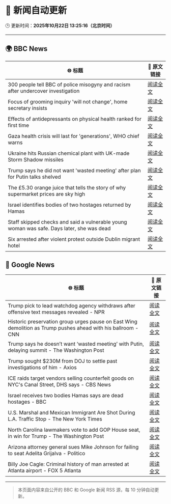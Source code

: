 # 🧠 新闻自动更新

🕒 更新时间：**2025年10月22日 13:25:16（北京时间）**

---

## 🌍 BBC News

| 🌐 标题 | 🔗 原文链接 |
|--------|-------------|
| 300 people tell BBC of police misogyny and racism after undercover investigation | [阅读全文](https://www.bbc.com/news/articles/ceq0jx7ljn9o?at_medium=RSS&at_campaign=rss) |
| Focus of grooming inquiry 'will not change', home secretary insists | [阅读全文](https://www.bbc.com/news/articles/c629zvnd5lno?at_medium=RSS&at_campaign=rss) |
| Effects of antidepressants on physical health ranked for first time | [阅读全文](https://www.bbc.com/news/articles/c9d65nqgd5zo?at_medium=RSS&at_campaign=rss) |
| Gaza health crisis will last for 'generations', WHO chief warns | [阅读全文](https://www.bbc.com/news/articles/cnvezzdnmrno?at_medium=RSS&at_campaign=rss) |
| Ukraine hits Russian chemical plant with UK-made Storm Shadow missiles | [阅读全文](https://www.bbc.com/news/articles/crmxjverzzro?at_medium=RSS&at_campaign=rss) |
| Trump says he did not want 'wasted meeting' after plan for Putin talks shelved | [阅读全文](https://www.bbc.com/news/articles/c4gjp73gp41o?at_medium=RSS&at_campaign=rss) |
| The £5.30 orange juice that tells the story of why supermarket prices are sky high | [阅读全文](https://www.bbc.com/news/articles/c397n3jl3z8o?at_medium=RSS&at_campaign=rss) |
| Israel identifies bodies of two hostages returned by Hamas | [阅读全文](https://www.bbc.com/news/articles/cd675jygwp1o?at_medium=RSS&at_campaign=rss) |
| Staff skipped checks and said a vulnerable young woman was safe. Days later, she was dead | [阅读全文](https://www.bbc.com/news/articles/cz91e1e23wzo?at_medium=RSS&at_campaign=rss) |
| Six arrested after violent protest outside Dublin migrant hotel | [阅读全文](https://www.bbc.com/news/articles/c629zg8v8jpo?at_medium=RSS&at_campaign=rss) |

## 📰 Google News

| 🌐 标题 | 🔗 原文链接 |
|--------|-------------|
| Trump pick to lead watchdog agency withdraws after offensive text messages revealed - NPR | [阅读全文](https://news.google.com/rss/articles/CBMiiAFBVV95cUxOVGtfOUppQkxqd3FBcEFqb21aQW1qQ0VLa3NCRHNGVG1qUmV4ZExkaUU3dzNXeUVEMThuWXVNYUtxYXhSNVBxWTVSQU9kcGc4MWx0azZjeDZFdHBSNDNYSGw1QmlqMlN3VnpCR1FmeEgwTHVrODFsQ29ucWZQa0tUOGNHN2d0bXkw?oc=5) |
| Historic preservation group urges pause on East Wing demolition as Trump pushes ahead with his ballroom - CNN | [阅读全文](https://news.google.com/rss/articles/CBMimgFBVV95cUxPaXBFLWxWQlRpQW5MZ2RKRWhaM0tJY0xWc2loc0ZZYzI4Qjh0YnZKcnptbFhIbXd3R3ZMOEpJai1LQmREalBXa0hKSEJ6cmdKME9KVHFTWGlwOVk1YXpfRDlKOF9nTlB6SHZpX1JtYzBRcC1yNkYwMnZuS3prQ3VoSGpqdEpSX0MzOGx4d0tMeEdEenpOMVJKQ21n?oc=5) |
| Trump says he doesn’t want ‘wasted meeting’ with Putin, delaying summit - The Washington Post | [阅读全文](https://news.google.com/rss/articles/CBMilgFBVV95cUxOd2VuSFAxdTM4TEs0TkozRExFeklEeVh0VkJDVkswcTJzN0lIQVlLMjNWeHhKTTBvWFB4em0tZUlmcU9KcFRlamRSWE5paWpxNXdacGxGckFsNTZwQjF4T0lQcXFJd05SZXhqaWM1ZU9qNzNWMjJsNElVWWVGWWpJMVN4TTc4aTdoc1p6REFKeVducW1ZNnc?oc=5) |
| Trump sought $230M from DOJ to settle past investigations of him - Axios | [阅读全文](https://news.google.com/rss/articles/CBMihwFBVV95cUxPMkoxMHpUU0UzVnlxV3VnU2dlZVFhNV85TWhudVNKV3Q4TmNBVWt6S2ZKVldMVmFoRnQ4QV9JY0RuZXo2QzhsejYxTEFka3M2dWZvRHJUbnNleUlDTEs0WlNLSWUxdDVKNS1xWUNOY285QVlXNDlrRXEzZjFkaF8wRnRoTW4xNWc?oc=5) |
| ICE raids target vendors selling counterfeit goods on NYC's Canal Street, DHS says - CBS News | [阅读全文](https://news.google.com/rss/articles/CBMid0FVX3lxTE1tZmNRWGt3cWVUaEVySnMtb21rYUN4YXlncV9CNG1jeEEtWG5jaTF3T0pyeC1YWW9BbTVxTHM5cV90ZUp4X0RxdGd5VkZiUmhYZ2Z5cFMzNmNvVGVpaTNSUlJUR2ZCUUc2TXdnbXlITVBVbEhFTEVR?oc=5) |
| Israel receives two bodies Hamas says are dead hostages - BBC | [阅读全文](https://news.google.com/rss/articles/CBMiWkFVX3lxTE1wUDBDd1NYVUZSWWtXNU9HeGNneTJXd24tN0hnZjgyV3BqaGFoaHpZQTZtejNibnNlZFA3U1JOanpjWjNQMF9wZ3FvV1phMzZXSWZJUXFqaEdBUdIBX0FVX3lxTE9sd3BlS3UtVUkxZ1kxUVREYXhFZzMzRU54YmJta0hrNlAxenkzT1NHR1FCMVFkSlExSmQtTFFMOTZjTzlSUGRKdFlrYVozbkN6ME5SWVVFV1BtT1RnWE9R?oc=5) |
| U.S. Marshal and Mexican Immigrant Are Shot During L.A. Traffic Stop - The New York Times | [阅读全文](https://news.google.com/rss/articles/CBMijAFBVV95cUxQVk9PeW5ZLUtLU2lfbjFQQVFRVXJWeThsaGJENlN1eWczSmV6ZWxLU3dmYmtrdGFlbjkyUFREaUltSzF4Rm8tLTdhNkpwRnF2blFic3FrRjRGUi1naGRSQVVZcEFPSzl5dGw0M21mOE5oNzBpUGhZTEJ5emtKTDJ2QTk0cTUtU0o0aHRSdg?oc=5) |
| North Carolina lawmakers vote to add GOP House seat, in win for Trump - The Washington Post | [阅读全文](https://news.google.com/rss/articles/CBMilgFBVV95cUxQMFhEZl8yWGxVVmtTNW9LUi1nN2lNRVE1a2c0Q0xsRXpTZTVLTWwxdXk5T0hqMTNFdVBCWDM2UTFYcXlZdTdySXFLdkdhck9YUjlyYkx3eWhmaGhBSk45by1jTlNQbDNLMmYyOE5faTZ6eWRra1dCcnFBdmdmc3h0YVhkTGM4M0k0SmVwUXd4MHAzbEppenc?oc=5) |
| Arizona attorney general sues Mike Johnson for failing to seat Adelita Grijalva - Politico | [阅读全文](https://news.google.com/rss/articles/CBMimwFBVV95cUxQbXZYSF9HTjlwdVBoa3lXMXNWNHJBMTltZDJSTXA3YXJOOUxkUGFGdDdHTTl6OFFsYmhFc2UtWFpwNVd2YkVHa0tHTVcwTjVfNDRvX1RudFFialRhQmdkNkR2M29VNzQ2aVdYaFFsX3JiS0c1RVo3dzVPU3ZjdmhQbXV3Mi1QeHJiMFQzSTY4QVBGMmZ3SG4tVC1hQQ?oc=5) |
| Billy Joe Cagle: Criminal history of man arrested at Atlanta airport - FOX 5 Atlanta | [阅读全文](https://news.google.com/rss/articles/CBMimgFBVV95cUxPbFhMUVR3cDBVWEtRNVBlWjlsdGJvbmlFVHBsNXJMZXZTWVFmUWhXazViTEY4SGFyeFMxajhRMGhXcVpyenJnSm9fb0FwWU9EWGtQOVRZRGpaeDBxeE5oNUQwYzdWNkYta1cxUjlEMkpUOXdEZFFDX1IxbElrdHdlcWh1RTlZM2RDNGpzVTJJSno3ZXRxWlZnWkJR0gGfAUFVX3lxTFBuMlgyMUtLNTlXMS1vVWNGdGo4UlNSQ0hjYjlhanl4N2t1SGRGb1pGVzBEeTBkd0luVjRnMVZVUzQxc0pKbzVLRG90Uk91a2t1eVBaQlBRYUdRNGtlVHRJcjVYVVA0bU5jbkFCLUxUbW5jV2RhamhHRmlnWkRTZWhMaVEtXzhVYVJEMndMRExOcmhoNEtHRXVaWldRZTNVYw?oc=5) |

---
> 本页面内容来自公开的 BBC 和 Google 新闻 RSS 源，每 10 分钟自动更新。